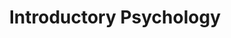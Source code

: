 ---
title: Introductory Psychology
number: PSYCH 100
academic-home: other
pre-req:
course-type: [Supporting, General Education]
description: Introduction to general psychology; principles of human behavior and their applications.
bulletin-link: http://bulletins.psu.edu/undergrad/courses/P/PSYCH/100
pathway-list: [Generalist, Video Production, Digital Design, Interactive Media Developer, Media for Civic Engagement]
---